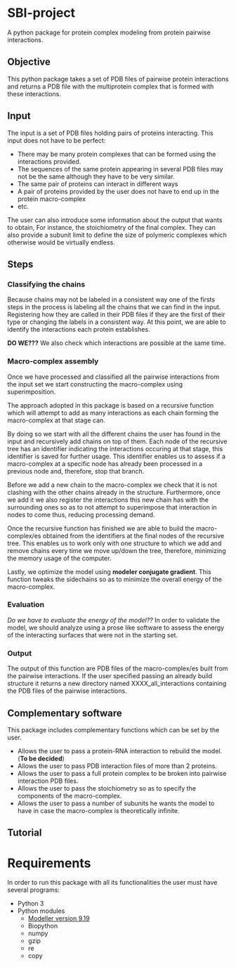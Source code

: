 # SBI-project
A python package for protein complex modeling from protein pairwise interactions.

## Objective

This python package takes a set of PDB files of pairwise protein interactions
and returns a PDB file with the multiprotein complex that is formed with these
interactions.

## Input

The input is a set of PDB files holding pairs of proteins interacting. This
input does not have to be perfect:

* There may be many protein complexes that can be formed using the interactions provided.
* The sequences of the same protein appearing in several PDB files may not be the same 
although they have to be very
similar.
* The same pair of proteins can interact in different ways
* A pair of proteins provided by the user does not have to end up in the protein macro-complex 
* etc.

The user can also introduce some information about the output that wants to
obtain, For instance, the stoichiometry of the final
complex. They can also provide a subunit limit to define the size of
polymeric complexes which otherwise would be virtually endless.

## Steps

### Classifying the chains

Because chains may not be labeled in a consistent way one of the firsts steps in
the process is labeling all the chains that we can find in the input.
Registering how they are called in their PDB files if they are the first of their type
or changing the labels in a consistent way. At this point, we are able to identify
the interactions each protein establishes.

**DO WE???**
We also check which interactions are possible at the same time.

###  Macro-complex assembly

Once we have processed and classified all the pairwise interactions from the input set
we start constructing the macro-complex using superimposition.

The approach adopted in this package is based on a recursive function which will
attempt to add as many interactions as each chain forming the macro-complex at 
that stage can.

By doing so we start with all the different chains the user has found in the
input and recursively add chains on top of them. Each node of the recursive tree has an
identifier indicating the interactions occuring at that stage, this identifier is saved 
for further usage. This identifier enables us to assess if a macro-complex at a specific 
node has already been processed in a previous node and, therefore, 
stop that branch. 

Before we add a new chain to the macro-complex we check that it is not clashing with 
the other chains already in the structure. Furthermore, once we add it we also register
the interactions this new chain has with the surrounding ones so as to not attempt to
superimpose that interaction in nodes to come thus, reducing processing demand.

Once the recursive function has finished we are able to build the macro-complex/es 
obtained from the identifiers at the final nodes of the recursive tree. This enables
us to work only with one structure to which we add and remove chains every time we move 
up/down the tree, therefore, minimizing the memory usage of the computer.

Lastly, we optimize the model using **modeler conjugate gradient**. This function
tweaks the sidechains so as to minimize the overall energy of the macro-complex.

### Evaluation
*Do we have to evaluate the energy of the model??*
In order to validate the model, we should analyze using a prose like software to
assess the energy of the interacting surfaces that were not in the starting set.


### Output

The output of this function are PDB files of the macro-complex/es built from the pairwise interactions. If the user specified passing an already build 
structure it returns a new directory named XXXX_all_interactions containing the
PDB files of the pairwise interactions.

## Complementary software

This package includes complementary functions which can be set by the user.
* Allows the user to pass a protein-RNA interaction to rebuild the model. (**To be decided**)
* Allows the user to pass PDB interaction files of more than 2 proteins.
* Allows the user to pass a full protein complex to be broken into pairwise interaction PDB files.
* Allows the user to pass the stoichiometry so as to specify the components of the macro-complex.
* Allows the user to pass a number of subunits he wants the model to have in case the macro-complex is theoretically infinite.

## Tutorial


# Requirements
In order to run this package with all its functionalities the user must have several programs:
* Python 3
* Python modules
  *  [Modeller version 9.19](https://salilab.org/modeller/download_installation.html)
  *  Biopython
  *  numpy
  *  gzip
  *  re
  *  copy
